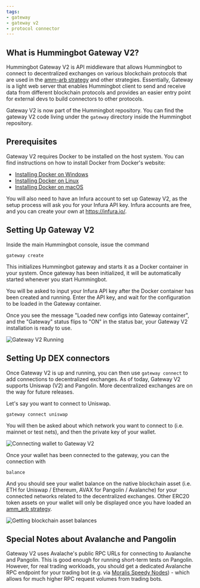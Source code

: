 ```yaml
---
tags:
- gateway
- gateway v2
- protocol connector
---
```


## What is Hummingbot Gateway V2?

Hummingbot Gateway V2 is API middleware that allows Hummingbot to connect to decentralized exchanges on various blockchain protocols that are used in the [amm-arb strategy](/strategies/amm-arbitrage/) and other strategies. Essentially, Gateway is a light web server that enables Hummingbot client to send and receive data from different blockchain protocols and provides an easier entry point for external devs to build connectors to other protocols.

Gateway V2 is now part of the Hummingbot repository. You can find the gateway V2 code living under
the `gateway` directory inside the Hummingbot repository.

## Prerequisites

Gateway V2 requires Docker to be installed on the host system. You can find instructions on how to install Docker from Docker's website:

* [Installing Docker on Windows](https://docs.docker.com/desktop/windows/install/)
* [Installing Docker on Linux](https://docs.docker.com/engine/install/ubuntu/)
* [Installing Docker on macOS](https://docs.docker.com/desktop/mac/install/)

You will also need to have an Infura account to set up Gateway V2, as the setup process will ask you for your Infura API key. Infura accounts are free, and you can create your own at https://infura.io/.

## Setting Up Gateway V2

Inside the main Hummingbot console, issue the command

```
gateway create
```

This initializes Hummingbot gateway and starts it as a Docker container in your system. Once gateway has been initialized, it will be automatically started whenever you start Hummingbot.

You will be asked to input your Infura API key after the Docker container has been created and running. Enter the API key, and wait for the configuration to be loaded in the Gateway container.

Once you see the message "Loaded new configs into Gateway container", and the "Gateway" status flips to "ON" in the status bar, your Gateway V2 installation is ready to use.

![Gateway V2 Running](/assets/img/gateway-create.png)

## Setting Up DEX connectors

Once Gateway V2 is up and running, you can then use `gateway connect` to add connections to decentralized exchanges. As of today, Gateway V2 supports Uniswap (V2) and Pangolin. More decentralized exchanges are on the way for future releases.

Let's say you want to connect to Uniswap.

```
gateway connect uniswap
```

You will then be asked about which network you want to connect to (i.e. mainnet or test nets), and then the private key of your wallet.

![Connecting wallet to Gateway V2](/assets/img/gateway-connect.png)

Once your wallet has been connected to the gateway, you can the connection with

```
balance
```

And you should see your wallet balance on the native blockchain asset (i.e. ETH for Uniswap / Ethereum, AVAX for Pangolin / Avalanche) for your connected networks related to the decentralized exchanges. Other ERC20 token assets on your wallet will only be displayed once you have loaded an [amm_arb strategy](/strategies/amm-arbitrage/).

![Getting blockchain asset balances](/assets/img/gateway-balance.png)

## Special Notes about Avalanche and Pangolin

Gateway V2 uses Avalache's public RPC URLs for connecting to Avalanche and Pangolin. This is good enough for running short-term tests on Pangolin. However, for real trading workloads, you should get a dedicated Avalanche RPC endpoint for your trading bot (e.g. via [Moralis Speedy Nodes](https://moralis.io/speedy-nodes/)) - which allows for much higher RPC request volumes from trading bots. 

